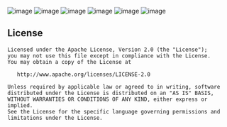 ![image](http://o9oomuync.bkt.clouddn.com/ToSeeTIM%E5%9B%BE%E7%89%8720170501224019.png)
![image](http://o9oomuync.bkt.clouddn.com/ToSeeTIM%E5%9B%BE%E7%89%8720170416183027.png)
![image](http://o9oomuync.bkt.clouddn.com/ToSeeTIM%E5%9B%BE%E7%89%8720170416183034.png)
![image](http://o9oomuync.bkt.clouddn.com/ToSeeTIM%E5%9B%BE%E7%89%8720170501224324.png)
![image](http://o9oomuync.bkt.clouddn.com/ToSeeTIM%E5%9B%BE%E7%89%8720170501223404.png)
![image](http://o9oomuync.bkt.clouddn.com/ToSeeTIM%E5%9B%BE%E7%89%8720170416183040.png)

License
-------

    Licensed under the Apache License, Version 2.0 (the "License");
    you may not use this file except in compliance with the License.
    You may obtain a copy of the License at

       http://www.apache.org/licenses/LICENSE-2.0

    Unless required by applicable law or agreed to in writing, software
    distributed under the License is distributed on an "AS IS" BASIS,
    WITHOUT WARRANTIES OR CONDITIONS OF ANY KIND, either express or implied.
    See the License for the specific language governing permissions and
    limitations under the License.
